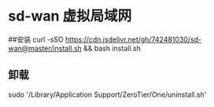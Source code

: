 # sd-wan 虚拟局域网
##安装
curl -sSO https://cdn.jsdelivr.net/gh/742481030/sd-wan@master/install.sh && bash install.sh
## 卸载
 sudo '/Library/Application Support/ZeroTier/One/uninstall.sh'
 
